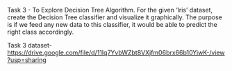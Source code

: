 Task 3 - To Explore Decision Tree Algorithm.
For the given ‘Iris’ dataset, create the Decision Tree classifier and visualize it graphically. 
The purpose is if we feed any new data to this classifier, it would be able to predict the right class accordingly.

Task 3 dataset- https://drive.google.com/file/d/11Iq7YvbWZbt8VXjfm06brx66b10YiwK-/view?usp=sharing
